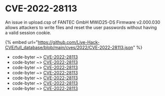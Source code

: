 # CVE-2022-28113

An issue in upload.csp of FANTEC GmbH MWiD25-DS Firmware v2.000.030 allows attackers to write files and reset the user passwords without having a valid session cookie.

{% embed url="https://github.com/Live-Hack-CVE/full_database/blob/main/cves/2022/CVE-2022-28113.json" %}


* code-byter ~> [CVE-2022-28113](https://www.alice-snow.ru/2022/database/cve-2022-28113/cve-2022-28113-code-byter)
* code-byter ~> [CVE-2022-28113](https://www.alice-snow.ru/2022/database/cve-2022-28113/cve-2022-28113-code-byter)
* code-byter ~> [CVE-2022-28113](https://www.alice-snow.ru/2022/database/cve-2022-28113/cve-2022-28113-code-byter)
* code-byter ~> [CVE-2022-28113](https://www.alice-snow.ru/2022/database/cve-2022-28113/cve-2022-28113-code-byter)
* code-byter ~> [CVE-2022-28113](https://www.alice-snow.ru/2022/database/cve-2022-28113/cve-2022-28113-code-byter)
* code-byter ~> [CVE-2022-28113](https://www.alice-snow.ru/2022/database/cve-2022-28113/cve-2022-28113-code-byter)
* code-byter ~> [CVE-2022-28113](https://www.alice-snow.ru/2022/database/cve-2022-28113/cve-2022-28113-code-byter)